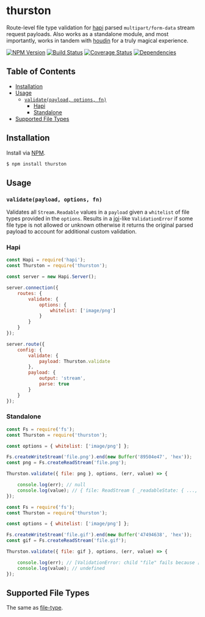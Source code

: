 # thurston
Route-level file type validation for [hapi](https://github.com/hapijs/hapi) parsed `multipart/form-data` stream request payloads. Also works as a standalone module, and most importantly, works in tandem with [houdin](https://github.com/ruiquelhas/houdin) for a truly magical experience.

[![NPM Version][fury-img]][fury-url] [![Build Status][travis-img]][travis-url] [![Coverage Status][coveralls-img]][coveralls-url] [![Dependencies][david-img]][david-url]

## Table of Contents
- [Installation](#installation)
- [Usage](#usage)
  - [`validate(payload, options, fn)`](#validatepayload-options-fn)
    - [Hapi](#hapi)
    - [Standalone](#standalone)
- [Supported File Types](#supported-file-types)

## Installation
Install via [NPM](https://www.npmjs.org).

```sh
$ npm install thurston
```

## Usage
### `validate(payload, options, fn)`
Validates all `Stream.Readable` values in a `payload` given a `whitelist` of file types provided in the `options`. Results in a [joi](https://github.com/hapijs/joi)-like `ValidationError` if some file type is not allowed or unknown otherwise it returns the original parsed payload to account for additional custom validation.

### Hapi

```js
const Hapi = require('hapi');
const Thurston = require('thurston');

const server = new Hapi.Server();

server.connection({
    routes: {
        validate: {
            options: {
                whitelist: ['image/png']
            }
        }
    }
});

server.route({
    config: {
        validate: {
            payload: Thurston.validate
        },
        payload: {
            output: 'stream',
            parse: true
        }
    }
});
```

### Standalone

```js
const Fs = require('fs');
const Thurston = require('thurston');

const options = { whitelist: ['image/png'] };

Fs.createWriteStream('file.png').end(new Buffer('89504e47', 'hex'));
const png = Fs.createReadStream('file.png');

Thurston.validate({ file: png }, options, (err, value) => {

    console.log(err); // null
    console.log(value); // { file: ReadStream { _readableState: { ..., buffer: [ <Buffer 89 50> ], ... }, ... } }
});
```

```js
const Fs = require('fs');
const Thurston = require('thurston');

const options = { whitelist: ['image/png'] };

Fs.createWriteStream('file.gif').end(new Buffer('47494638', 'hex'));
const gif = Fs.createReadStream('file.gif');

Thurston.validate({ file: gif }, options, (err, value) => {

    console.log(err); // [ValidationError: child "file" fails because ["file" type is not allowed]]
    console.log(value); // undefined
});
```

## Supported File Types
The same as [file-type](https://github.com/sindresorhus/file-type#supported-file-types).

[coveralls-img]: https://coveralls.io/repos/ruiquelhas/thurston/badge.svg
[coveralls-url]: https://coveralls.io/github/ruiquelhas/thurston
[david-img]: https://david-dm.org/ruiquelhas/thurston.svg
[david-url]: https://david-dm.org/ruiquelhas/thurston
[fury-img]: https://badge.fury.io/js/thurston.svg
[fury-url]: https://badge.fury.io/js/thurston
[travis-img]: https://travis-ci.org/ruiquelhas/thurston.svg
[travis-url]: https://travis-ci.org/ruiquelhas/thurston
